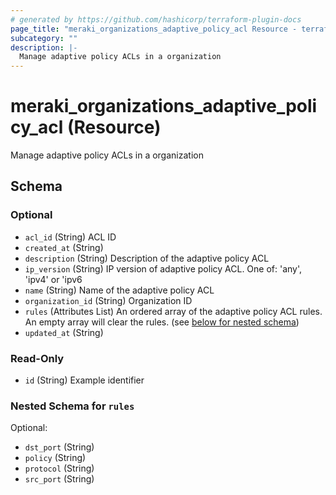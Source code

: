 ```yaml
---
# generated by https://github.com/hashicorp/terraform-plugin-docs
page_title: "meraki_organizations_adaptive_policy_acl Resource - terraform-provider-meraki"
subcategory: ""
description: |-
  Manage adaptive policy ACLs in a organization
---
```


# meraki_organizations_adaptive_policy_acl (Resource)

Manage adaptive policy ACLs in a organization



<!-- schema generated by tfplugindocs -->
## Schema

### Optional

- `acl_id` (String) ACL ID
- `created_at` (String)
- `description` (String) Description of the adaptive policy ACL
- `ip_version` (String) IP version of adaptive policy ACL. One of: 'any', 'ipv4' or 'ipv6
- `name` (String) Name of the adaptive policy ACL
- `organization_id` (String) Organization ID
- `rules` (Attributes List) An ordered array of the adaptive policy ACL rules. An empty array will clear the rules. (see [below for nested schema](#nestedatt--rules))
- `updated_at` (String)

### Read-Only

- `id` (String) Example identifier

<a id="nestedatt--rules"></a>
### Nested Schema for `rules`

Optional:

- `dst_port` (String)
- `policy` (String)
- `protocol` (String)
- `src_port` (String)


